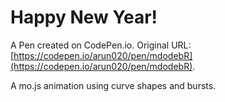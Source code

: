 # Happy New Year!

A Pen created on CodePen.io. Original URL: [https://codepen.io/arun020/pen/mdodebR](https://codepen.io/arun020/pen/mdodebR).

A mo.js animation using curve shapes and bursts.